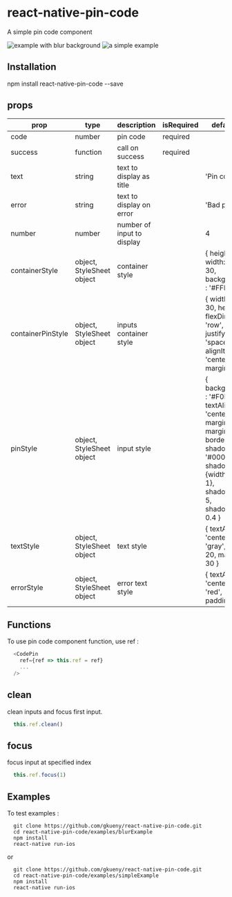 # react-native-pin-code
A simple pin code component

![example with blur background](https://media.giphy.com/media/xUPGcffB0VeaMd6DSM/giphy.gif)
![a simple example](https://media.giphy.com/media/3oKIPsotgoJ8ZGEr5u/giphy.gif)

## Installation

  npm install react-native-pin-code --save

## props

| prop              | type                      | description                    | isRequired | default value                                                                                                                                                                                                      |
|-------------------|---------------------------|--------------------------------|------------|--------------------------------------------------------------------------------------------------------------------------------------------------------------------------------------------------------------------|
|        code       | number                    | pin code                       | required   |                                                                                                                                                                                                                    |
| success           | function                  | call on success                | required   |                                                                                                                                                                                                                    |
| text              | string                    | text to display as title       |            | 'Pin code.'                                                                                                                                                                                                        |
| error             | string                    | text to display on error       |            | 'Bad pin code.'                                                                                                                                                                                                    |
| number            | number                    | number of input to display     |            | 4                                                                                                                                                                                                                  |
| containerStyle    | object, StyleSheet object | container style                |            | {  height: 150, width: width - 30, backgroundColor : '#FFF' }                                                                                                                                                      |
| containerPinStyle | object, StyleSheet object | inputs container style         |            | { width: width - 30, height: 40, flexDirection: 'row', justifyContent: 'space-around', alignItems: 'center', marginTop: 20 }                                                                                       |
| pinStyle          | object, StyleSheet object | input style                    |            | { backgroundColor : '#F0F0F0', textAlign: 'center', flex: 1, marginLeft: 20, marginRight: 20, borderRadius: 5, shadowColor: '#000000', shadowOffset: {width: 1,height : 1}, shadowRadius: 5, shadowOpacity : 0.4 } |
| textStyle         | object, StyleSheet object | text style                     |            | { textAlign: 'center', color: 'gray', fontSize: 20, marginTop: 30 }                                                                                                                                                |
| errorStyle        | object, StyleSheet object | error text style               |            | { textAlign: 'center', color: 'red', paddingTop: 10 }                                                                                                                                                              |

## Functions

To use pin code component function, use ref :

```js
  <CodePin 
    ref={ref => this.ref = ref}
    ...
  />
```

## clean

clean inputs and focus first input.

```js
  this.ref.clean()
```

## focus

focus input at specified index

```js
  this.ref.focus(1)
```

## Examples

To test examples :

```
  git clone https://github.com/gkueny/react-native-pin-code.git
  cd react-native-pin-code/examples/blurExample
  npm install
  react-native run-ios
```

or

```
  git clone https://github.com/gkueny/react-native-pin-code.git
  cd react-native-pin-code/examples/simpleExample
  npm install
  react-native run-ios
```